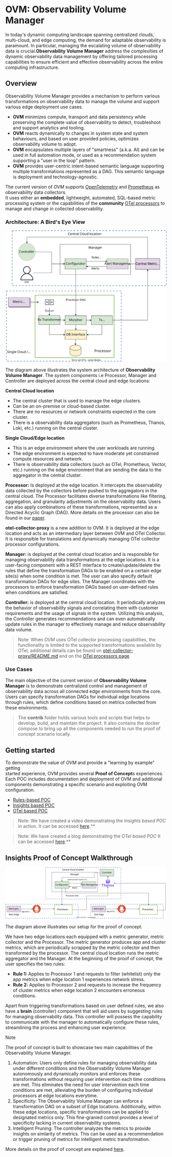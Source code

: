 # OVM: Observability Volume Manager
In today's dynamic computing landscape spanning centralized clouds, 
multi-cloud, and edge computing, the demand for adaptable observability is paramount. 
In particular, managing the escalating volume of observability data is crucial.**Observability Volume Manager** address the complexities of dynamic 
observability data management by offering tailored processing capabilities to ensure 
efficient and effective observability across the entire computing infrastructure. 

## Overview
Observability Volume Manager provides a mechanism to perform various transformations 
on observability data to manage the volume and support various edge deployment 
use cases.  
- **OVM** minimizes compute, transport and data persistency while preserving 
the complete value of observability to detect, troubleshoot and support 
analytics and tooling.
- **OVM** reacts dynamically to changes in system state and system behaviours, and 
based on user provided policies, optimizes observability volume to adopt.
- **OVM** encapsulates multiple layers of "smartness" (a.k.a. AI) and can be used in full automation
mode, or used as a recommendation system supporting a "user in the loop" pattern.  
- **OVM** provides user-centric intent-based semantic language supporting multiple 
transformations represented as a DAG. 
This semantic language is deployment and technology-agnostic.

The current version of *OVM* supports
[OpenTelemetry](https://opentelemetry.io/docs/collector/) and 
[Prometheus](https://prometheus.io/) as observability data collectors.  
It uses either an **embedded**, lightweight, automated, SQL-based metric processing system 
or the capabilities of the **community** [OTel processors](https://github.com/open-telemetry/opentelemetry-collector/blob/main/processor/README.md)
to manage and change in collected observability.      

### Architecture: A Bird's Eye View

![](docs/images/architecture.svg)

The diagram above illustrates the system architecture of **Observability Volume Manager**. The system components i.e Processor, Manager and Controller are deployed across the central cloud and edge locations:

**Central Cloud location**
  - The central cluster that is used to manage the edge clusters.
  - Can be an on-premise or cloud-based cluster.
  - There are no resources or network constraints expected in the core cluster.
  - There is a observability data aggregators (such as Prometheus, Thanos, Loki, etc.) running on the central cluster.
    
**Single Cloud/Edge location**
  - This is an edge environment where the user workloads are running.
  - The edge environment is expected to have moderate yet constrained compute resources and network.
  - There is observability data collectors (such as OTel, Prometheus, Vector, etc.) running on the edge environment that are sending the data to the aggregator in the central cluster. 


**Processor:** Is deployed at the edge location. 
It intercepts the observability data collected by the collectors 
before pushed to the aggregators in the central cloud.
The Processor facilitates diverse transformations like filtering, aggregation, 
and granularity adjustments on the observability data. 
Users can also apply combinations of these transformations, 
represented as a Directed Acyclic Graph (DAG). 
More details on the processor can also be found in our [paper](docs/paper.pdf).

**otel-collector-proxy** is a new addition to OVM. 
It is deployed at the edge location and acts as an intermediary layer between 
OVM and OTel Collector.
It is responsible for translations and dynamically managing OTel collector 
processor configurations.

**Manager:** is deployed at the central cloud location and is responsible for managing observability data transformations at the edge locations. It is a user-facing component with a REST interface to create/update/delete the rules that define the transformation DAGs to be enabled on a certain edge site(s) when some condition is met. The user can also specify default transformation DAGs for edge sites. The Manager coordinates with the processors to enforce transformation DAGs based on user-defined rules when conditions are satisfied. 

**Controller:** is deployed at the central cloud location. 
It periodically analyzes the behavior of observability signals and correlating them with customer requirements and the usage of signals in the system. Utilizing this analysis, the Controller generates recommendations and can even automatically update rules in the manager to effectively manage and reduce observability data volume. 


> Note: When *OVM* uses OTel collector processing capabilities, the functionality is 
> limited to the supported transformations available by OTel, additional details can be 
> found on [otel-collector-proxy/README.md](https://github.com/observ-vol-mgt/observ-vol-mgt/tree/main/otel-collector-proxy) and 
> on the [OTel processors page](https://github.com/open-telemetry/opentelemetry-collector/blob/main/processor/README.md)

### Use Cases
The main objective of the current version of **Observability Volume Manager** is to demonstrate centralized control and management of observability data across all connected edge environments from the core. Users can specify transformation DAGs for individual edge locations through rules, which define conditions based on metrics collected from these environments. 

> The **contrib** folder holds various tools and scripts that helps to develop, build, and maintain the project. It also contains the docker compose to bring up all the components needed to run the proof of concept scenario locally.

## Getting started 

To demonstrate the value of *OVM* and provide a "learning by example" getting  
started experience, OVM provides several **Proof of Concept**s experiences. 
Each POC includes documentation and deployment of OVM and additional
components demonstrating a specific scenario and exploiting OVM configuration.

- [Rules-based POC](contrib/end2end/poc/rule_based_poc/README.md)
- [Insights based POC](contrib/end2end/poc/insight_based_poc/README.md)
- [OTel based POC](contrib/end2end/poc/otel_based_poc/README.md)


> Note: We have created a video demonstrating the *Insights based POC* in action. 
> It can be accessed [here](docs/videos/poc_v2_video.mp4).**

> Note: We have created a blog demonstrating the *OTel based POC* 
> It can be accessed [here](https://medium.com/@eran.raichstein/master-observability-with-ovm-and-open-telemetry-1ddd266b022d).**



## Insights Proof of Concept Walkthrough

![](docs/images/pocv2.svg) 

The diagram above illustrates our setup for the proof of concept. 

We have two edge locations each equipped with a metric generator, metric collector and the Processor. The metric generator produces app and cluster metrics, which are periodically scrapped by the metric collector and then transformed by the processor. The central cloud location runs the metric aggregator and the Manager. At the beginning of the proof of concept, the user specifies the two rules:

- **Rule 1:** Applies to Processor 1 and requests to filter (whitelist) only the app metrics when edge location 1 experiences network stress.
- **Rule 2:** Applies to Processor 2 and requests to increase the frequency of cluster metrics when edge location 2 encounters erroneous conditions.

Apart from triggering transformations based on user defined rules,  we also have a **brain** (controller) component that will aid users by suggesting rules for managing observability data. This controller will possess the capability to communicate with the manager to automatically configure these rules, streamlining the process and enhancing user experience. 

> [!NOTE]

The proof of concept is built to showcase two main capabilities of the Observability Volume Manager. 
1. Automation: Users only define rules for managing observability data under different conditions and the Observability Volume Manager autonomously and dynamically monitors and enforces these transformations without requiring user intervention each time conditions are met. This eliminates the need for user intervention each time conditions are met, alleviating the burden of configuring individual processors at edge locations everytime.
2. Specificity: The Observability Volume Manager can enforce a transformation DAG on a subset of Edge locations. Additionally, within these edge locations, specific transformations can be applied to designated metrics only. This fine-granied control provides a level of specificity lacking in current observability systems.
3. Intelligent Pruning: The controller analyzes the metrics to provide insights on simlarity of metrics. This can be used as a recommendation or trigger pruning of metrics for intelligent metric transformation.

More details on the proof of concept are explained [here](contrib/end2end/poc/insight_based_poc/README.md).

  




